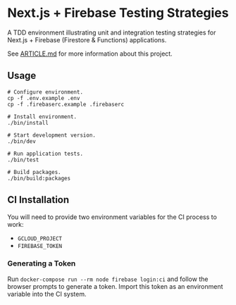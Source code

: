 # Next.js + Firebase Testing Strategies

A TDD environment illustrating unit and integration testing strategies for Next.js + Firebase (Firestore & Functions) applications.

See [ARTICLE.md](https://github.com/ellioseven/next-firebase-testing/blob/master/ARTICLE.md) for more information about this project.

## Usage

```
# Configure environment.
cp -f .env.example .env
cp -f .firebaserc.example .firebaserc

# Install environment.
./bin/install

# Start development version.
./bin/dev

# Run application tests.
./bin/test

# Build packages.
./bin/build:packages
```

## CI Installation

You will need to provide two environment variables for the CI process to work:

- `GCLOUD_PROJECT`
- `FIREBASE_TOKEN`

### Generating a Token

Run `docker-compose run --rm node firebase login:ci` and follow the browser prompts to generate a token. Import this token as an environment variable into the CI system.
